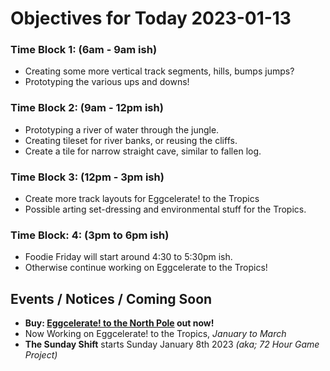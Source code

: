 # Objectives for Today 2023-01-13

### Time Block 1: (6am - 9am ish)
- Creating some more vertical track segments, hills, bumps jumps?
- Prototyping the various ups and downs!

### Time Block 2: (9am - 12pm ish)
- Prototyping a river of water through the jungle.
- Creating tileset for river banks, or reusing the cliffs.
- Create a tile for narrow straight cave, similar to fallen log.

### Time Block 3: (12pm - 3pm ish)
- Create more track layouts for Eggcelerate! to the Tropics
- Possible arting set-dressing and environmental stuff for the Tropics.

### Time Block: 4: (3pm to 6pm ish)
- Foodie Friday will start around 4:30 to 5:30pm ish.
- Otherwise continue working on Eggcelerate to the Tropics!

## Events / Notices / Coming Soon

- **Buy: [Eggcelerate! to the North Pole](https://store.steampowered.com/app/2216320/Eggcelerate_to_the_North_Pole/) out now!**
- Now Working on Eggcelerate! to the Tropics, _January to March_
- **The Sunday Shift** starts Sunday January 8th 2023 _(aka; 72 Hour Game Project)_
